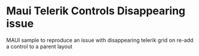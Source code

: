 # Maui Telerik Controls Disappearing issue

MAUI sample to reproduce an issue with disappearing telerik grid on re-add a control to a parent layout